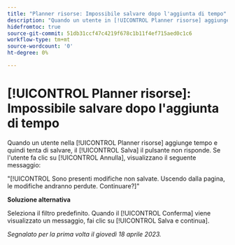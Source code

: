 ```yaml
---
title: "Planner risorse: Impossibile salvare dopo l'aggiunta di tempo"
description: "Quando un utente in [!UICONTROL Planner risorse] aggiunge tempo e quindi tenta di salvare, il [!UICONTROL Salva] il pulsante non risponde. Se l'utente fa clic su [!UICONTROL Annulla], visualizzano un messaggio sulle modifiche non salvate."
hidefromtoc: true
source-git-commit: 51db31ccf47c4219f678c1b11f4ef715aed0c1c6
workflow-type: tm+mt
source-wordcount: '0'
ht-degree: 0%

---
```



# [!UICONTROL Planner risorse]: Impossibile salvare dopo l&#39;aggiunta di tempo

Quando un utente nella [!UICONTROL Planner risorse] aggiunge tempo e quindi tenta di salvare, il [!UICONTROL Salva] il pulsante non risponde. Se l&#39;utente fa clic su [!UICONTROL Annulla], visualizzano il seguente messaggio:

&quot;[!UICONTROL Sono presenti modifiche non salvate. Uscendo dalla pagina, le modifiche andranno perdute. Continuare?]&quot;

**Soluzione alternativa**

Seleziona il filtro predefinito. Quando il [!UICONTROL Conferma] viene visualizzato un messaggio, fai clic su [!UICONTROL Salva e continua].

_Segnalato per la prima volta il giovedì 18 aprile 2023._


